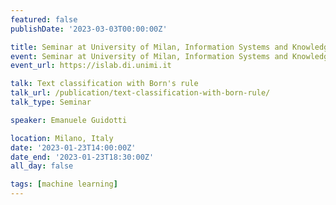 ```yaml
---
featured: false
publishDate: '2023-03-03T00:00:00Z'

title: Seminar at University of Milan, Information Systems and Knowledge Management (ISLab)
event: Seminar at University of Milan, Information Systems and Knowledge Management
event_url: https://islab.di.unimi.it

talk: Text classification with Born's rule
talk_url: /publication/text-classification-with-born-rule/
talk_type: Seminar

speaker: Emanuele Guidotti

location: Milano, Italy
date: '2023-01-23T14:00:00Z'
date_end: '2023-01-23T18:30:00Z'
all_day: false

tags: [machine learning]
---
```

